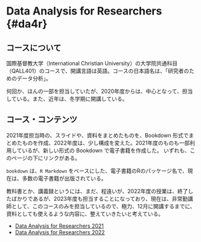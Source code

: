 # Data Analysis for Researchers {#da4r}

## コースについて

国際基督教大学（International Christian University）の大学院共通科目（QALL401）のコースで、開講言語は英語。コースの日本語名は、「研究者のためのデータ分析」。

何回か、ほんの一部を担当していたが、2020年度からは、中心となって、担当している。また、近年は、冬学期に開講している。

## コース・コンテンツ

2021年度担当時の、スライドや、資料をまとめたものを、Bookdown 形式でまとめたものを作成、2022年度は、少し構成を変えた。2021年度のものも一部利用しているが、新しい形式の Bookdown で電子書籍を作成した。
いずれも、このページの下にリンクがある。

`bookdown` は、`R Markdown` をベースにした、電子書籍のRのパッケージ名で、現在は、多数の電子書籍が出版されている。

教科書とか、講義録というには、まだ、程遠いが、2022年度の授業は、終了したばかりであるが、2023年度も担当することになっており、現在は、非常勤講師として、このコースのみを担当しているので、極力、12月に開講するまでに、資料としても使えるような内容に、整えていきたいと考えている。

* [Data Analysis for Researchers 2021](https://icu-hsuzuki.github.io/da4r2021/)
* [Data Analysis for Researchers 2022](https://icu-hsuzuki.github.io/da4r2022/)
